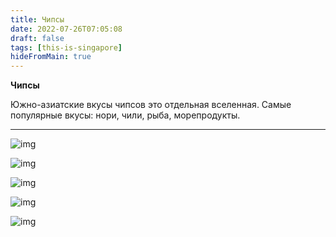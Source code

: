 ```yaml
---
title: Чипсы
date: 2022-07-26T07:05:08
draft: false
tags: [this-is-singapore]
hideFromMain: true
---
```

**Чипсы**

Южно-азиатские вкусы чипсов это отдельная вселенная. Самые популярные вкусы: нори, чили, рыба, морепродукты.
****

![img](/images/this-is-singapore/photos/photo_26@26-07-2022_07-05-08.jpg#center)

![img](/images/this-is-singapore/photos/photo_27@26-07-2022_07-05-08.jpg#center)

![img](/images/this-is-singapore/photos/photo_28@26-07-2022_07-05-09.jpg#center)

![img](/images/this-is-singapore/photos/photo_30@26-07-2022_07-05-09.jpg#center)

![img](/images/this-is-singapore/photos/photo_31@26-07-2022_07-05-09.jpg#center)
